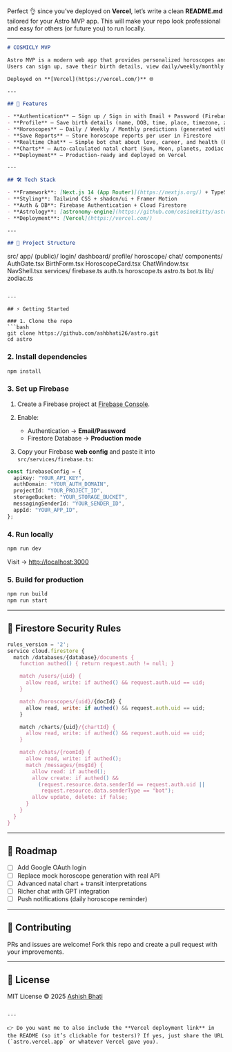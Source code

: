 Perfect 👌 since you’ve deployed on **Vercel**, let’s write a clean **README.md** tailored for your Astro MVP app. This will make your repo look professional and easy for others (or future you) to run locally.

---

```markdown
# COSMICLY MVP

Astro MVP is a modern web app that provides personalized horoscopes and astrological chat powered by Firebase and Next.js.  
Users can sign up, save their birth details, view daily/weekly/monthly horoscopes, and chat with a simple astrology bot.  

Deployed on **[Vercel](https://vercel.com/)** 🌐

---

## 🚀 Features

- **Authentication** – Sign up / Sign in with Email + Password (Firebase Auth)  
- **Profile** – Save birth details (name, DOB, time, place, timezone, zodiac sign)  
- **Horoscopes** – Daily / Weekly / Monthly predictions (generated with astrology calculations)  
- **Save Reports** – Store horoscope reports per user in Firestore  
- **Realtime Chat** – Simple bot chat about love, career, and health (Firestore `onSnapshot`)  
- **Charts** – Auto-calculated natal chart (Sun, Moon, planets, zodiac signs)  
- **Deployment** – Production-ready and deployed on Vercel  

---

## 🛠️ Tech Stack

- **Framework**: [Next.js 14 (App Router)](https://nextjs.org/) + TypeScript  
- **Styling**: Tailwind CSS + shadcn/ui + Framer Motion  
- **Auth & DB**: Firebase Authentication + Cloud Firestore  
- **Astrology**: [astronomy-engine](https://github.com/cosinekitty/astronomy) for natal chart & transits  
- **Deployment**: [Vercel](https://vercel.com/)  

---

## 📂 Project Structure

```

src/
app/
(public)/
login/
dashboard/
profile/
horoscope/
chat/
components/
AuthGate.tsx
BirthForm.tsx
HoroscopeCard.tsx
ChatWindow\.tsx
NavShell.tsx
services/
firebase.ts
auth.ts
horoscope.ts
astro.ts
bot.ts
lib/
zodiac.ts

````

---

## ⚡ Getting Started

### 1. Clone the repo
```bash
git clone https://github.com/ashbhati26/astro.git
cd astro
````

### 2. Install dependencies

```bash
npm install
```

### 3. Set up Firebase

1. Create a Firebase project at [Firebase Console](https://console.firebase.google.com/).
2. Enable:

   * Authentication → **Email/Password**
   * Firestore Database → **Production mode**
3. Copy your Firebase **web config** and paste it into `src/services/firebase.ts`:

```ts
const firebaseConfig = {
  apiKey: "YOUR_API_KEY",
  authDomain: "YOUR_AUTH_DOMAIN",
  projectId: "YOUR_PROJECT_ID",
  storageBucket: "YOUR_STORAGE_BUCKET",
  messagingSenderId: "YOUR_SENDER_ID",
  appId: "YOUR_APP_ID",
};
```

### 4. Run locally

```bash
npm run dev
```

Visit → [http://localhost:3000](http://localhost:3000)

### 5. Build for production

```bash
npm run build
npm run start
```

---

## 🔐 Firestore Security Rules

```js
rules_version = '2';
service cloud.firestore {
  match /databases/{database}/documents {
    function authed() { return request.auth != null; }

    match /users/{uid} {
      allow read, write: if authed() && request.auth.uid == uid;
    }

    match /horoscopes/{uid}/{docId} {
      allow read, write: if authed() && request.auth.uid == uid;
    }

    match /charts/{uid}/{chartId} {
      allow read, write: if authed() && request.auth.uid == uid;
    }

    match /chats/{roomId} {
      allow read, write: if authed();
      match /messages/{msgId} {
        allow read: if authed();
        allow create: if authed() &&
          (request.resource.data.senderId == request.auth.uid ||
           request.resource.data.senderType == "bot");
        allow update, delete: if false;
      }
    }
  }
}
```

---

## 🌱 Roadmap

* [ ] Add Google OAuth login
* [ ] Replace mock horoscope generation with real API
* [ ] Advanced natal chart + transit interpretations
* [ ] Richer chat with GPT integration
* [ ] Push notifications (daily horoscope reminder)

---

## 🤝 Contributing

PRs and issues are welcome!
Fork this repo and create a pull request with your improvements.

---

## 📜 License

MIT License © 2025 [Ashish Bhati](https://github.com/ashbhati26)

```

---

👉 Do you want me to also include the **Vercel deployment link** in the README (so it’s clickable for testers)? If yes, just share the URL (`astro.vercel.app` or whatever Vercel gave you).
```
